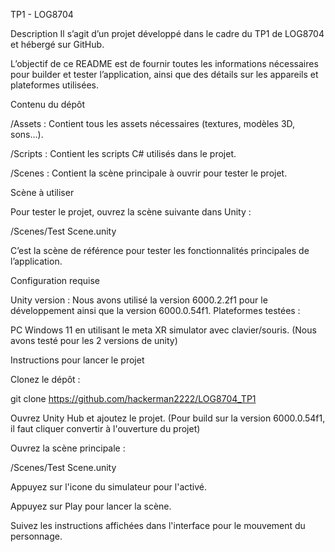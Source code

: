 TP1 - LOG8704

Description
Il s’agit d’un projet développé dans le cadre du TP1 de LOG8704 et hébergé sur GitHub. 

L’objectif de ce README est de fournir toutes les informations nécessaires pour builder et tester l’application, ainsi que des détails sur les appareils et plateformes utilisées.

Contenu du dépôt

/Assets : Contient tous les assets nécessaires (textures, modèles 3D, sons…).

/Scripts : Contient les scripts C# utilisés dans le projet.

/Scenes : Contient la scène principale à ouvrir pour tester le projet.


Scène à utiliser

Pour tester le projet, ouvrez la scène suivante dans Unity :

/Scenes/Test Scene.unity

C’est la scène de référence pour tester les fonctionnalités principales de l’application.

Configuration requise

Unity version : Nous avons utilisé la version 6000.2.2f1 pour le développement ainsi que la version 6000.0.54f1.
Plateformes testées : 

PC Windows 11 en utilisant le meta XR simulator avec clavier/souris. (Nous avons testé pour les 2 versions de unity)

Instructions pour lancer le projet

Clonez le dépôt :

git clone https://github.com/hackerman2222/LOG8704_TP1


Ouvrez Unity Hub et ajoutez le projet. (Pour build sur la version 6000.0.54f1, il faut cliquer convertir à l'ouverture du projet)

Ouvrez la scène principale :

/Scenes/Test Scene.unity

Appuyez sur l'icone du simulateur pour l'activé.

Appuyez sur Play pour lancer la scène.

Suivez les instructions affichées dans l'interface pour le mouvement du personnage.
